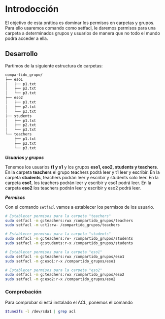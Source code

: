 # Introdocción
El objetivo de esta prática es dominar los permisos en carpetas y grupos. Para ello usaremos comando como setfacl, le daremos permisos para una carpeta a determinados grupos y usuarios de manera que no todo el mundo podrá acceder a ella.

## Desarrollo

Partimos de la siguiente estructura de carpetas:

```bash
compartido_grupo/
├── eso1
│   ├── p1.txt
│   ├── p2.txt
│   └── p3.txt
├── eso2
│   ├── p1.txt
│   ├── p2.txt
│   └── p3.txt
├── students
│   ├── p1.txt
│   ├── p2.txt
│   └── p3.txt
└── teachers
    ├── p1.txt
    ├── p2.txt
    └── p3.txt
```

***Usuarios y grupos***

Tenemos los usuarios **t1 y s1**  y los grupos **eso1, eso2, students y teachers**. En la carpeta **teachers** el grupo teachers podrá leer y t1 leer y escribir. En la carpeta **students**, teachers podrán leer y escribir y students solo leer. En la carpeta **eso1**, los teachers podrán leer y escribir y eso1 podrá leer. En la carpeta **eso2** los teachers podrán leer y escribir y eso2 podrá leer.


***Permisos***

Con el comando ``setfacl`` vamos a establecer los permisos de los usuario. 

```bash
# Establecer permisos para la carpeta "teachers"
sudo setfacl -m g:teachers:rwx /compartido_grupos/teachers
sudo setfacl -m u:t1:rw- /compartido_grupos/teachers

# Establecer permisos para la carpeta "students"
sudo setfacl -m g:teachers:rw- /compartido_grupos/students
sudo setfacl -m g:students:r-x /compartido_grupos/students

# Establecer permisos para la carpeta "eso1"
sudo setfacl -m g:teachers:rwx /compartido_grupos/eso1
sudo setfacl -m g:eso1:r-x /compartido_grupos/eso1

# Establecer permisos para la carpeta "eso2"
sudo setfacl -m g:teachers:rwx /compartido_grupos/eso2
sudo setfacl -m g:eso2:r-x /compartido_grupos/eso2
```





### Comprobación

<!-- s1 no puede leer eso2 
creo una mates dentro de eso1
t2 no puede escribir en teachers -->

Para comprobar si está instalado el  ACL, ponemos el comando 
```bash
$tune2fs -l /dev/sda1 | grep acl
```